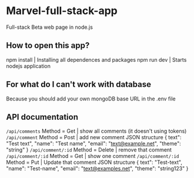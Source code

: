 # Marvel-full-stack-app
Full-stack Beta web page in node.js

## How to open this app?
npm install | Installing all dependences and packages
npm run dev | Starts nodejs application

## For what do I can't work with database
Because you should add your own mongoDB base URL in the .env file

## API documentation
`/api/comments` Method = Get | show all comments (it doesn't using tokens)
`/api/comment`  Method = Post | add new comment 
   JSON structure
   {
      text": "Test text",
      "name": "Test name", 
      "email": "text@example.net", 
      "theme": "string"
   } 
`/api/comment/:id` Method = Delete | remove that comment
`/api/comment/:id` Method = Get | show one comment
`/api/comment/:id` Method = Put | Update that comment
   JSON structure
   {
      text": "Test-text",
      "name": "Test-name", 
      "email": "text@examples.net", 
      "theme": "string123"
   }
